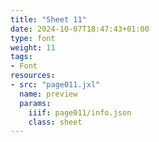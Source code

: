 ```yaml
---
title: "Sheet 11"
date: 2024-10-07T18:47:43+01:00
type: font
weight: 11
tags:
- Font
resources:
- src: "page011.jxl"
  name: preview
  params:
    iiif: page011/info.json
    class: sheet
---
```

